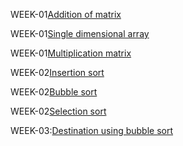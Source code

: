 WEEK-01[Addition of matrix](https://github.com/soumyabayya/2203A51592_DAA_Batch-02/blob/main/Addition_of_matrix.c)

WEEK-01[Single dimensional array](https://github.com/soumyabayya/2203A51592_DAA_Batch-02/blob/main/single_dimensional_array.c)

WEEK-01[Multiplication matrix](https://github.com/soumyabayya/2203A51592_DAA_Batch-02/blob/main/multiplication.c)

WEEK-02[Insertion sort](https://github.com/soumyabayya/2203A51592_DAA_Batch-02/blob/main/insertion_sort.c)

WEEK-02[Bubble sort](https://github.com/soumyabayya/2203A51592_DAA_Batch-02/blob/main/bubble_sort.c)

WEEK-02[Selection sort](https://github.com/soumyabayya/2203A51592_DAA_Batch-02/blob/main/selection_sort.c)

WEEK-03:[Destination using bubble sort](https://github.com/soumyabayya/2203A51592_DAA_Batch-02/blob/main/destination_bubblesort.cpp)
